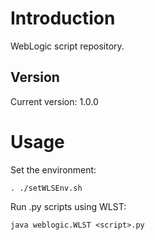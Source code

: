 # Introduction
WebLogic script repository.

## Version
Current version: 1.0.0

# Usage
Set the environment:

```
. ./setWLSEnv.sh
```

Run .py scripts using WLST:
```
java weblogic.WLST <script>.py
```
